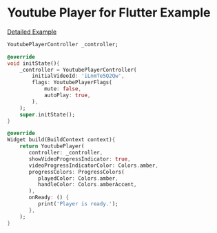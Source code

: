 # Youtube Player for Flutter Example

[Detailed Example](https://github.com/sarbagyastha/youtube_player_flutter/blob/master/example/lib/main.dart)

```dart
YoutubePlayerController _controller;

@override
void initState(){
    _controller = YoutubePlayerController(
        initialVideoId: 'iLnmTe5Q2Qw',
        flags: YoutubePlayerFlags(
            mute: false,
            autoPlay: true,
        ),
    );
    super.initState();
}

@override
Widget build(BuildContext context){
    return YoutubePlayer(
       controller: _controller,
       showVideoProgressIndicator: true,
       videoProgressIndicatorColor: Colors.amber,
       progressColors: ProgressColors(
          playedColor: Colors.amber,
          handleColor: Colors.amberAccent,
       ),
       onReady: () {
          print('Player is ready.');
       },
    );
}
```
